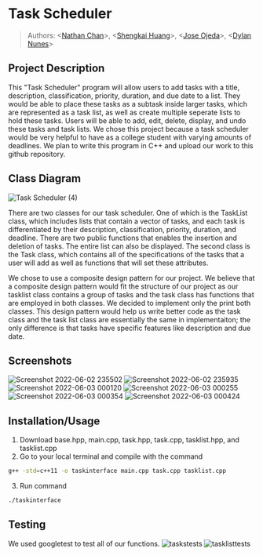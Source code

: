 # Task Scheduler 

 > Authors: \<[Nathan Chan](https://github.com/RedDitto)\>, \<[Shengkai Huang](https://github.com/shuan187)\>, \<[Jose Ojeda](https://github.com/jojeda018)\>, \<[Dylan Nunes](https://github.com/dnune029)\>

## Project Description
This "Task Scheduler" program will allow users to add tasks with a title, description, classification, priority, duration, and due date to a list. They would be able to place these tasks as a subtask inside larger tasks, which are represented as a task list, as well as create multiple seperate lists to hold these tasks. Users will be able to add, edit, delete, display, and undo these tasks and task lists. We chose this project because a task scheduler would be very helpful to have as a college student with varying amounts of deadlines. We plan to write this program in C++ and upload our work to this github repository.

## Class Diagram

![Task Scheduler (4)](https://user-images.githubusercontent.com/81592477/171315592-fc94625b-b046-4287-b451-fa16700de2cb.png)

There are two classes for our task scheduler. One of which is the TaskList class, which includes lists that contain a vector of tasks, and each task is differentiated by their description, classification, priority, duration, and deadline. There are two public functions that enables the insertion and deletion of tasks. The entire list can also be displayed. The second class is the Task class, which contains all of the specifications of the tasks that a user will add as well as functions that will set these attributes. 

We chose to use a composite design pattern for our project. We believe that a composite design pattern would fit the structure of our project as our tasklist class contains a group of tasks and the task class has functions that are employed in both classes. We decided to implement only the print both classes. This design pattern would help us write better code as the task class and the task list class are essentially the same in implementaiton; the only difference is that tasks have specific features like description and due date.

  ## Screenshots
  ![Screenshot 2022-06-02 235502](https://user-images.githubusercontent.com/100730925/171803869-7d84398e-6dc8-4639-b8ac-7a2ea3300833.png)
  ![Screenshot 2022-06-02 235935](https://user-images.githubusercontent.com/100730925/171803888-29b89035-610e-4874-b632-c66ba40ceeee.png)
  ![Screenshot 2022-06-03 000120](https://user-images.githubusercontent.com/100730925/171804062-08ef3be6-6075-4cc2-ba69-9e1bcf9788ca.png)
  ![Screenshot 2022-06-03 000255](https://user-images.githubusercontent.com/100730925/171804288-c0f6184a-b7be-4aa6-9ff6-d635f870cb1b.png)
  ![Screenshot 2022-06-03 000354](https://user-images.githubusercontent.com/100730925/171804459-2e5b42f5-c74f-4fd7-a4bd-a6721c70b631.png)
  ![Screenshot 2022-06-03 000424](https://user-images.githubusercontent.com/100730925/171804518-1b8b30c4-8740-44e9-92f8-73a29eec70c2.png)

 ## Installation/Usage
 1. Download base.hpp, main.cpp, task.hpp, task.cpp, tasklist.hpp, and tasklist.cpp
 2. Go to your local terminal and compile with the command
 ```sh
 g++ -std=c++11 -o taskinterface main.cpp task.cpp tasklist.cpp
 ```
 3. Run command 
 ```sh
 ./taskinterface
 ```
 ## Testing
 We used googletest to test all of our functions.
 ![taskstests](https://user-images.githubusercontent.com/40078612/171952911-437e0fc8-422a-4bee-8e14-08bc845d4ef9.jpg)
![tasklisttests](https://user-images.githubusercontent.com/40078612/171953058-5ffe3e1d-ffeb-4790-9c67-85484dce6a5f.png)

